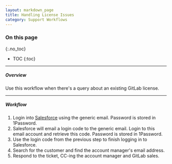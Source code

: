 ```yaml
---
layout: markdown_page
title: Handling License Issues
category: Support Workflows
---
```


### On this page
{:.no_toc}

- TOC
{:toc}

----

##### Overview

Use this workflow when there's a query about an existing GitLab license.


______________

##### Workflow

1. Login into [Salesforce](https://login.salesforce.com/) using the generic
email. Password is stored in 1Password.
1. Salesforce will email a login code to the generic email. Login to this
email account and retrieve this code. Password is stored in 1Password.
1. Use the login code from the previous step to finish logging in to Salesforce.
1. Search for the customer and find the account manager's email address.
1. Respond to the ticket, CC-ing the account manager and GitLab sales.

